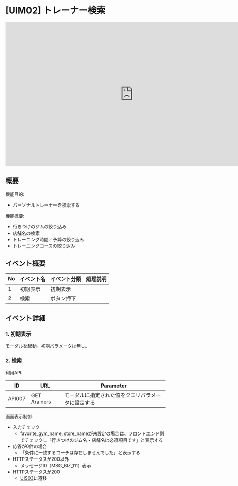 # [UIM02] トレーナー検索

<iframe style="border: 1px solid rgba(0, 0, 0, 0.1);" width="800" height="450" src="https://embed.figma.com/design/kLgdi4xdGRpQudMEoZYwvq/%E3%80%90FMP%E3%80%91Future-Muscle-Partner_%E7%94%BB%E9%9D%A2%E3%83%87%E3%82%B6%E3%82%A4%E3%83%B3?node-id=233-907&embed-host=share" allowfullscreen></iframe>

## 概要

機能目的:

- パーソナルトレーナーを検索する

機能概要:

- 行きつけのジムの絞り込み
- 店舗名の検索
- トレーニング時間／予算の絞り込み
- トレーニングコースの絞り込み

## イベント概要

| No | イベント名 | イベント分類 | 処理説明 |
|----|-------|--------|------|
| 1  | 初期表示  | 初期表示   |      |
| 2  | 検索    | ボタン押下  |      |

## イベント詳細

### 1. 初期表示

モーダルを起動。初期パラメータは無し。

### 2. 検索

利用API:

| ID     | URL           | Parameter                 |
|--------|---------------|---------------------------|
| API007 | GET /trainers | モーダルに指定された値をクエリパラメータに設定する |

画面表示制御:

- 入力チェック
  - favorite_gym_name, store_nameが未設定の場合は、フロントエンド側でチェックし「行きつけのジム名・店舗名は必須項目です」と表示する
- 応答が0件の場合
  - 「条件に一致するコーチは存在しませんでした」と表示する
- HTTPステータスが200以外
  - メッセージID（MSG_BIZ_111）表示
- HTTPステータスが200
  - [UIS03](../UIS03)に遷移
